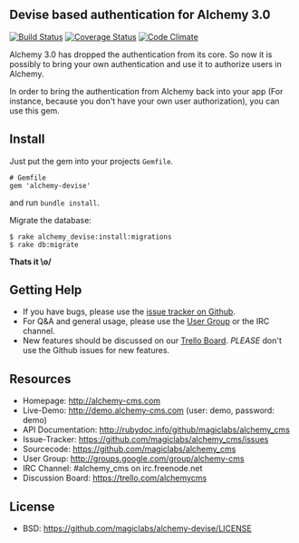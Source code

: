 ## Devise based authentication for Alchemy 3.0

[![Build Status](https://secure.travis-ci.org/magiclabs/alchemy-devise.png?branch=master)](http://travis-ci.org/magiclabs/alchemy-devise) [![Coverage Status](https://coveralls.io/repos/magiclabs/alchemy-devise/badge.png)](https://coveralls.io/r/magiclabs/alchemy-devise) [![Code Climate](https://codeclimate.com/github/magiclabs/alchemy-devise.png)](https://codeclimate.com/github/magiclabs/alchemy-devise)

Alchemy 3.0 has dropped the authentication from its core. So now it is possibly to bring your own authentication and use it to authorize users in Alchemy.

In order to bring the authentication from Alchemy back into your app (For instance, because you don't have your own user authorization), you can use this gem.

## Install

Just put the gem into your projects `Gemfile`.

~~~
# Gemfile
gem 'alchemy-devise'
~~~

and run `bundle install`.

Migrate the database:

~~~
$ rake alchemy_devise:install:migrations
$ rake db:migrate
~~~

**Thats it \o/**


Getting Help
------------

* If you have bugs, please use the [issue tracker on Github](https://github.com/magiclabs/alchemy-devise/issues).
* For Q&A and general usage, please use the [User Group](http://groups.google.com/group/alchemy-cms) or the IRC channel.
* New features should be discussed on our [Trello Board](https://trello.com/alchemycms). *PLEASE* don't use the Github issues for new features.

Resources
---------

* Homepage: <http://alchemy-cms.com>
* Live-Demo: <http://demo.alchemy-cms.com> (user: demo, password: demo)
* API Documentation: <http://rubydoc.info/github/magiclabs/alchemy_cms>
* Issue-Tracker: <https://github.com/magiclabs/alchemy_cms/issues>
* Sourcecode: <https://github.com/magiclabs/alchemy_cms>
* User Group: <http://groups.google.com/group/alchemy-cms>
* IRC Channel: #alchemy_cms on irc.freenode.net
* Discussion Board: <https://trello.com/alchemycms>

License
-------

* BSD: <https://github.com/magiclabs/alchemy-devise/LICENSE>
